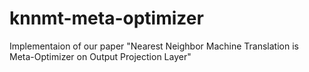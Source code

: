 # knnmt-meta-optimizer
Implementaion of our paper "Nearest Neighbor Machine Translation is Meta-Optimizer on Output Projection Layer"
